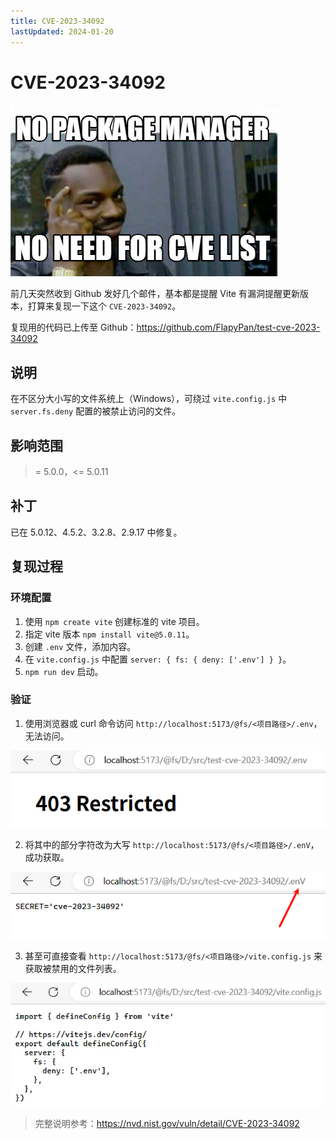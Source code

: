 ```yaml
---
title: CVE-2023-34092
lastUpdated: 2024-01-20
---
```


# CVE-2023-34092

![封面](cover.png)

前几天突然收到 Github 发好几个邮件，基本都是提醒 Vite 有漏洞提醒更新版本，打算来复现一下这个 `CVE-2023-34092`。

复现用的代码已上传至 Github：<https://github.com/FlapyPan/test-cve-2023-34092>

## 说明

在不区分大小写的文件系统上（Windows），可绕过 `vite.config.js` 中 `server.fs.deny` 配置的被禁止访问的文件。

## 影响范围

> = 5.0.0，<= 5.0.11

## 补丁

已在 5.0.12、4.5.2、3.2.8、2.9.17 中修复。

## 复现过程

### 环境配置

1. 使用 `npm create vite` 创建标准的 vite 项目。
2. 指定 vite 版本 `npm install vite@5.0.11`。
3. 创建 `.env` 文件，添加内容。
4. 在 `vite.config.js` 中配置 `server: { fs: { deny: ['.env'] } }`。
5. `npm run dev` 启动。

### 验证

1. 使用浏览器或 curl 命令访问 `http://localhost:5173/@fs/<项目路径>/.env`，无法访问。

![](cve202334092-1.png)

2. 将其中的部分字符改为大写 `http://localhost:5173/@fs/<项目路径>/.enV`，成功获取。

![](cve202334092-2.png)

3. 甚至可直接查看 `http://localhost:5173/@fs/<项目路径>/vite.config.js` 来获取被禁用的文件列表。

![](cve202334092-3.png)

> 完整说明参考：<https://nvd.nist.gov/vuln/detail/CVE-2023-34092>
